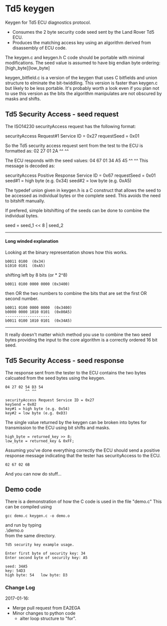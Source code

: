 # Td5 keygen
Keygen for Td5 ECU diagnostics protocol.

- Consumes the 2 byte security code seed sent by the Land Rover Td5 ECU. 
- Produces the matching access key using an algorithm derived from disassembly of ECU code.

The keygen.c and keygen.h C code should be portable with minimal modifications. 
The seed value is assumed to have big endian byte ordering:
[high_byte][low_byte]

keygen_bitfield.c is a version of the keygen that uses C bitfields and union structure to elminate the bit-twiddling.
This version is faster than keygen.c but likely to be less portable. It's probably worth a look even if you plan not to use this version as the bits the algorithm manipulates are not obscured by masks and shifts.

## Td5 Security Access - seed request 

The ISO14230 securityAccess request has the following format:

securityAccess Request#1 Service ID = 0x27
requestSeed = 0x01

So the Td5 security access request sent from the test to the ECU is formatted as:
02 27 01 2A
   ^^ ^^

The ECU responds with the seed values:
04 67 01 34 A5 45
         ^^ ^^
This message is decoded as:

   securityAccess Positive Response Service ID = 0x67
   requestSeed = 0x01
   seed#1 = high byte (e.g. 0x34)
   seed#2 = low byte (e.g. 0xA5)


The typedef union given in keygen.h is a C construct that allows the seed to be accessed as individual bytes or the complete seed.  This avoids the need to bitshift manually.

If prefered, simple bitshifting of the seeds can be done to combine the individual bytes.

   seed = seed_1 << 8 | seed_2


- - -

#### Long winded explanation

Looking at the binary representation shows how this works.

    b0011 0100  (0x34)
    b1010 0101  (0xA5)

shifting left by 8 bits (or * 2^8)

    b0011 0100 0000 0000 (0x3400)

then OR the two numbers to combine the bits that are set the first OR second number.

    b0011 0100 0000 0000  (0x3400)
    b0000 0000 1010 0101  (0x00A5)
    --------------------
    b0011 0100 1010 0101  (0x34A5)

- - -


It really doesn't matter which method you use to combine the two seed bytes providing the input to the core algorithm is a correctly ordered 16 bit seed.


## Td5 Security Access - seed response
The response sent from the tester to the ECU contains the two bytes calcuated from the seed bytes using the keygen.


    04 27 02 54 D3 54  
             ^^ ^^  

	securityAccess Request Service ID = 0x27  
	keySend = 0x02  
   	key#1 = high byte (e.g. 0x54)  
   	key#2 = low byte (e.g. 0xD3)  

 The single value returned by the keygen can be broken into bytes for transmission to the ECU using bit shifts and masks.
    
    high_byte = returned_key >> 8;  
    low_byte = returned_key & 0xFF;  	

Assuming you've done everything correctly the ECU should send a positive response message indicating that the tester has securityAccess to the ECU.

    02 67 02 6B  

 And you can now do stuff...

## Demo code
There is a demonstration of how the C code is used in the file "demo.c"
This can be compiled using

	gcc demo.c keygen.c -o demo.o  
and run by typing  
	.\demo.o  
from the same directory.  

    Td5 security key example usage.

    Enter first byte of security key: 34
    Enter second byte of security key: A5
    
    seed: 34A5
    key: 54D3
    high byte: 54	low byte: D3  


### Change Log

2017-01-16:
- Merge pull request from EA2EGA
- Minor changes to python code
	- alter loop structure to "for".